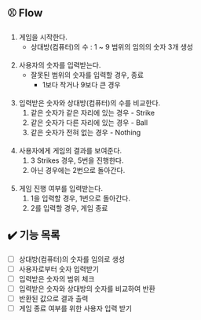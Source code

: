 ## ⚾️ Flow

1. 게임을 시작한다.
   - 상대방(컴퓨터)의 수 : 1 ~ 9 범위의 임의의 숫자 3개 생성
</br></br>
2. 사용자의 숫자를 입력받는다.
   - 잘못된 범위의 숫자를 입력할 경우, 종료
     - 1보다 작거나 9보다 큰 경우
</br></br>
3. 입력받은 숫자와 상대방(컴퓨터)의 수를 비교한다.
   1. 같은 숫자가 같은 자리에 있는 경우 - Strike
   2. 같은 숫자가 다른 자리에 있는 경우 - Ball
   3. 같은 숫자가 전혀 없는 경우 - Nothing
</br></br>
4. 사용자에게 게임의 결과를 보여준다.
   1. 3 Strikes 경우, 5번을 진행한다.
   2. 아닌 경우에는 2번으로 돌아간다.
</br></br>
5. 게임 진행 여부를 입력받는다.
   1. 1을 입력할 경우, 1번으로 돌아간다.
   2. 2를 입력할 경우, 게임 종료

## ✔️ 기능 목록
- [ ] 상대방(컴퓨터)의 숫자를 임의로 생성
- [ ] 사용자로부터 숫자 입력받기
- [ ] 입력받은 숫자의 범위 체크  
- [ ] 입력받은 숫자와 상대방의 숫자를 비교하여 반환
- [ ] 반환된 값으로 결과 출력
- [ ] 게임 종료 여부를 위한 사용자 입력 받기